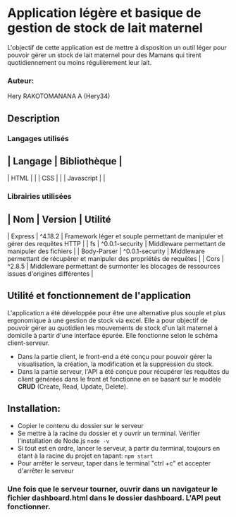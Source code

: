 # Application légère et basique de gestion de stock de lait maternel

L'objectif de cette application est de mettre à disposition un outil léger pour pouvoir gérer un stock de lait maternel pour des Mamans qui tirent quotidiennement ou moins régulièrement leur lait.

### Auteur:

Hery RAKOTOMANANA A (Hery34)

## Description

### Langages utilisés

| Langage    | Bibliothèque | 
-----------------------------
| HTML       |              |
| CSS        |              |
| Javascript |              |

### Librairies utilisées

| Nom         | Version         | Utilité 
----------------------------------------------------------------------------------------------------------------
| Express     | ^4.18.2         | Framework léger et souple permettant de manipuler et gérer des requêtes HTTP |
| fs          | ^0.0.1-security | Middleware permettant de manipuler des fichiers                              |
| Body-Parser | ^0.0.1-security | Middleware permettant de récupérer et manipuler des propriétés de requêtes   |
| Cors        | ^2.8.5          | Middleware permettant de surmonter les blocages de ressources issues d'origines différentes |

## Utilité et fonctionnement de l'application

L'application a été développée pour être une alternative plus souple et plus ergonomique à une gestion de stock via excel. Elle a pour objectif de pouvoir gérer au quotidien les mouvements de stock d'un lait maternel à domicile à partir d'une interface épurée. Elle fonctionne selon le schéma client-serveur.
* Dans la partie client, le front-end a été conçu pour pouvoir gérer la visualisation, la création, la modification et la suppression du stock.
* Dans la partie serveur, l'API a été conçue pour récupérer les requêtes du client générées dans le front et fonctionne en se basant sur le modèle **CRUD** (Create, Read, Update, Delete).

## Installation:
* Copier le contenu du dossier sur le serveur
* Se mettre à la racine du dossier et y ouvrir un terminal. Vérifier l'installation de Node.js
``` node -v ```
* Si tout est en ordre, lancer le serveur, à partir du terminal, toujours en étant à la racine du projet en tapant:
``` npm start ```
* Pour arrêter le serveur, taper dans le terminal "ctrl +c" et accepter d'arrêter le serveur

### Une fois que le serveur tourner, ouvrir dans un navigateur le fichier dashboard.html dans le dossier dashboard. L'API peut fonctionner.